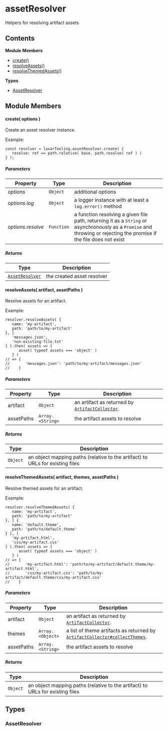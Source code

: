 
# <a id="assetResolver"></a>assetResolver

Helpers for resolving artifact assets

## Contents

**Module Members**

- [create()](#create)
- [resolveAssets()](#resolveAssets)
- [resolveThemedAssets()](#resolveThemedAssets)

**Types**

- [AssetResolver](#AssetResolver)

## Module Members

#### <a id="create"></a>create( options )

Create an asset resolver instance.

Example:

    const resolver = laxarTooling.assetResolver.create( {
       resolve: ref => path.relative( base, path.resolve( ref ) )
    } );

##### Parameters

| Property | Type | Description |
| -------- | ---- | ----------- |
| _options_ | `Object` |  additional options |
| _options.log_ | `Object` |  a logger instance with at least a `log.error()` method |
| _options.resolve_ | `Function` |  a function resolving a given file path, returning it as a `String` or asynchronously as a `Promise` and throwing or rejecting the promise if the file does not exist |

##### Returns

| Type | Description |
| ---- | ----------- |
| [`AssetResolver`](#AssetResolver) |  the created asset resolver |

#### <a id="resolveAssets"></a>resolveAssets( artifact, assetPaths )

Resolve assets for an artifact.

Example:

    resolver.resolveAssets( {
       name: 'my-artifact',
       path: 'path/to/my-artifact'
    }, [
       'messages.json',
       'non-existing-file.txt'
    ] ).then( assets => {
          asset( typeof assets === 'object' )
       } )
    // => {
    //       'messages.json': 'path/to/my-artifact/messages.json'
    //    }

##### Parameters

| Property | Type | Description |
| -------- | ---- | ----------- |
| artifact | `Object` |  an artifact as returned by [`ArtifactCollector`](artifact_collector.md). |
| assetPaths | `Array.<String>` |  the artifact assets to resolve |

##### Returns

| Type | Description |
| ---- | ----------- |
| `Object` |  an object mapping paths (relative to the artifact) to URLs for existing files |

#### <a id="resolveThemedAssets"></a>resolveThemedAssets( artifact, themes, assetPaths )

Resolve themed assets for an artifact.

Example:

    resolver.resolveThemedAssets( {
       name: 'my-artifact',
       path: 'path/to/my-artifact'
    }, [ {
       name: 'default.theme',
       path: 'path/to/default.theme'
    } ], [
       'my-artifact.html',
       'css/my-artifact.css'
    ] ).then( assets => {
          asset( typeof assets === 'object' )
       } )
    // => {
    //       'my-artifact.html': 'path/to/my-artifact/default.theme/my-artifact.html',
    //       'css/my-artifact.css': 'path/to/my-artifact/default.theme/css/my-artifact.css'
    //    }

##### Parameters

| Property | Type | Description |
| -------- | ---- | ----------- |
| artifact | `Object` |  an artifact as returned by [`ArtifactCollector`](artifact_collector.md). |
| themes | `Array.<Object>` |  a list of theme artifacts as returned by [`ArtifactCollector#collectThemes`](artifact_collector.md#collectThemes). |
| assetPaths | `Array.<String>` |  the artifact assets to resolve |

##### Returns

| Type | Description |
| ---- | ----------- |
| `Object` |  an object mapping paths (relative to the artifact) to URLs for existing files |

## Types

### <a id="AssetResolver"></a>AssetResolver
